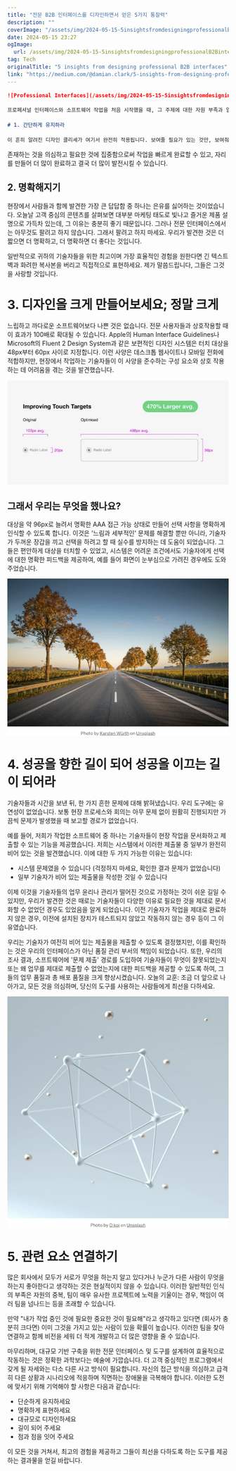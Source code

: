 ```yaml
---
title: "전문 B2B 인터페이스를 디자인하면서 얻은 5가지 통찰력"
description: ""
coverImage: "/assets/img/2024-05-15-5insightsfromdesigningprofessionalB2Binterfaces_0.png"
date: 2024-05-15 23:27
ogImage: 
  url: /assets/img/2024-05-15-5insightsfromdesigningprofessionalB2Binterfaces_0.png
tag: Tech
originalTitle: "5 insights from designing professional B2B interfaces"
link: "https://medium.com/@damian.clark/5-insights-from-designing-professional-b2b-interfaces-391b12364879"
---
```



```markdown
![Professional Interfaces](/assets/img/2024-05-15-5insightsfromdesigningprofessionalB2Binterfaces_0.png)

프로페셔널 인터페이스와 소프트웨어 작업을 처음 시작했을 때, 그 주제에 대한 자원 부족과 일반적인 지식의 부족에 놀랐습니다. 매체(Medium), LinkedIn 게시물을 끝없이 스크롤하고 수시로 비디오를 시청했지만 원하는 내용을 찾지 못했습니다. 아마 게으르게 행동하고 있었을 수도 있었겠죠. 탐구하지 않고 본인 스스로 찾아야 할 정보를 받아먹고자 했을 수도 있었겠죠. 또는 이미 다른 사람들이 만든 플랫폼을 찾고자 스마트하게 행동하고 있었을 수도 있죠. 어찌되었든, 1년 반 동안 디자인의 반대편, 고객 경험의 좋지 않은 형제인 프로페셔널 인터페이스에 몰입한 후, 여러분이 직원들에게 최상의 도구를 제공할 수 있도록 도와주는 내 인사이트와 배운 것들을 공유하고 싶습니다.

# 1. 간단하게 유지하라

이 흔히 알려진 디자인 클리셰가 여기서 완전히 적용됩니다. 보여줄 필요가 있는 것만, 보여줘야 하는 시기에만 화면에 보여주면 인터페이스의 효율성을 크게 향상시킬 수 있습니다.
```



존재하는 것을 의심하고 필요한 것에 집중함으로써 작업을 빠르게 완료할 수 있고, 자리를 만들어 더 많이 완료하고 결국 더 많이 발전시킬 수 있습니다.

## 2. 명확해지기

현장에서 사람들과 함께 발견한 가장 큰 답답함 중 하나는 은유를 싫어하는 것이었습니다. 오늘날 고객 중심의 콘텐츠를 살펴보면 대부분 마케팅 태도로 빛나고 즐거운 제품 설명으로 가득차 있는데, 그 이유는 충분히 좋기 때문입니다. 그러나 전문 인터페이스에서는 아무것도 팔려고 하지 않습니다. 그래서 팔려고 하지 마세요. 우리가 발견한 것은 더 짧으면 더 명확하고, 더 명확하면 더 좋다는 것입니다.

일반적으로 귀하의 기술자들을 위한 최고이며 가장 효율적인 경험을 원한다면 긴 텍스트 벽과 화려한 복사본을 버리고 직접적으로 표현하세요. 제가 말씀드립니다, 그들은 그것을 사랑할 것입니다.



# 3. 디자인을 크게 만들어보세요; 정말 크게

느립하고 까다로운 소프트웨어보다 나쁜 것은 없습니다. 전문 사용자들과 상호작용할 때 이 효과가 100배로 확대될 수 있습니다. Apple의 Human Interface Guidelines나 Microsoft의 Fluent 2 Design System과 같은 보편적인 디자인 시스템은 터치 대상을 48px부터 60px 사이로 지정합니다. 이런 사양은 데스크톱 웹사이트나 모바일 전화에 적합하지만, 현장에서 작업하는 기술자들이 이 사양을 준수하는 구성 요소와 상호 작용하는 데 어려움을 겪는 것을 발견했습니다.

![í´ë¦¬ ê¸ ë¶ì!](/assets/img/2024-05-15-5insightsfromdesigningprofessionalB2Binterfaces_1.png)

## 그래서 우리는 무엇을 했나요?



대상을 약 96px로 늘려서 명확한 AAA 접근 가능 상태로 만들어 선택 사항을 명확하게 인식할 수 있도록 합니다. 이것은 '느림과 세부적인' 문제를 해결할 뿐만 아니라, 기술자가 두꺼운 장갑을 끼고 선택을 하려고 할 때 실수를 방지하는 데 도움이 되었습니다. 그들은 편안하게 대상을 터치할 수 있었고, 시스템은 어려운 조건에서도 기술자에게 선택에 대한 명확한 피드백을 제공하여, 예를 들어 화면이 눈부심으로 가려진 경우에도 도와주었습니다.

![image](/assets/img/2024-05-15-5insightsfromdesigningprofessionalB2Binterfaces_2.png)

# 4. 성공을 향한 길이 되어 성공을 이끄는 길이 되어라

기술자들과 시간을 보낸 뒤, 한 가지 흔한 문제에 대해 밝혀냈습니다. 우리 도구에는 유연성이 없었습니다. 보통 현장 프로세스와 회의는 아무 문제 없이 원활히 진행되지만 가끔씩 문제가 발생했을 때 보고할 경로가 없었습니다.



예를 들어, 저희가 작업한 소프트웨어 중 하나는 기술자들이 현장 작업을 문서화하고 제출할 수 있는 기능을 제공했습니다. 저희는 시스템에서 이러한 제출물 중 일부가 완전히 비어 있는 것을 발견했습니다. 이에 대한 두 가지 가능한 이유는 있습니다:

- 시스템 문제였을 수 있습니다 (걱정하지 마세요, 확인한 결과 문제가 없었습니다)
- 일부 기술자가 비어 있는 제출물을 작성한 것일 수 있습니다

이제 이것을 기술자들의 업무 윤리나 관리가 떨어진 것으로 가정하는 것이 쉬운 길일 수 있지만, 우리가 발견한 것은 때로는 기술자들이 다양한 이유로 필요한 것을 제대로 문서화할 수 없었던 경우도 있었음을 알게 되었습니다. 이전 기술자가 작업을 제대로 완료하지 않은 경우, 이전에 설치된 장치가 테스트되지 않았고 작동하지 않는 경우 등이 그 이유였습니다.

우리는 기술자가 여전히 비어 있는 제출물을 제출할 수 있도록 결정했지만, 이를 확인하는 것은 우리의 인터페이스가 아닌 품질 관리 부서의 책임이 되었습니다. 또한, 우리의 조사 결과, 소프트웨어에 '문제 제출' 경로를 도입하여 기술자들이 무엇이 잘못되었는지 또는 왜 업무를 제대로 제출할 수 없었는지에 대한 피드백을 제공할 수 있도록 하여, 그들의 업무 품질과 총 배포 품질을 크게 향상시켰습니다. 오늘의 교훈: 조금 더 앞으로 나아가고, 모든 것을 의심하며, 당신의 도구를 사용하는 사람들에게 최선을 다하세요.



<img src="/assets/img/2024-05-15-5insightsfromdesigningprofessionalB2Binterfaces_3.png" />

# 5. 관련 요소 연결하기

많은 회사에서 모두가 서로가 무엇을 하는지 알고 있다거나 누군가 다른 사람이 무엇을 하는지 좋아한다고 생각하는 것은 현실적이지 않을 수 있습니다. 이러한 일반적인 인식의 부족은 자원의 중복, 팀이 매우 유사한 프로젝트에 노력을 기울이는 경우, 책임이 여러 팀을 넘나드는 등을 초래할 수 있습니다.

만약 "내가 작업 중인 것에 필요한 중요한 것이 필요해"라고 생각하고 있다면 (회사가 충분히 크다면) 이미 그것을 가지고 있는 사람이 있을 확률이 높습니다. 이러한 팀을 찾아 연결하고 함께 비전을 세워 더 적게 개발하고 더 많은 영향을 줄 수 있습니다.



마무리하며, 대규모 기반 구축을 위한 전문 인터페이스 및 도구를 설계하여 효율적으로 작동하는 것은 정확한 과학보다는 예술에 가깝습니다. 더 고객 중심적인 프로그램에서 갖게 될 자세와는 다소 다른 사고 방식이 필요합니다. 자신의 접근 방식을 의심하고 급격히 다른 상황과 시나리오에 적응하며 직면하는 장애물을 극복해야 합니다. 이러한 도전에 맞서기 위해 기억해야 할 사항은 다음과 같습니다:

- 단순하게 유지하세요
- 명확하게 표현하세요
- 대규모로 디자인하세요
- 길이 되어 주세요
- 점과 점을 잇어 주세요

이 모든 것을 거쳐서, 최고의 경험을 제공하고 그들이 최선을 다하도록 하는 도구를 제공하는 결과물을 얻길 바랍니다.
